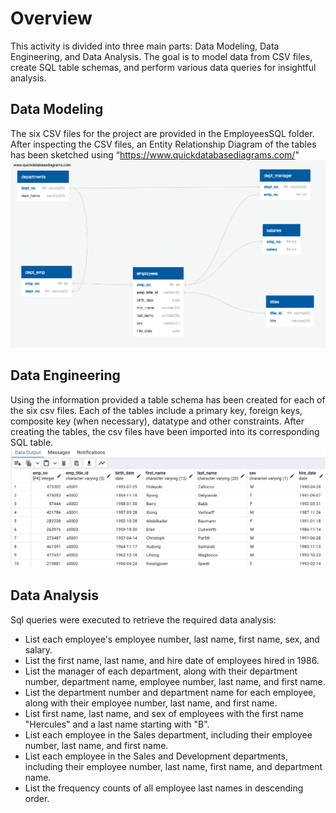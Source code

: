 # Overview
This activity is divided into three main parts: Data Modeling, Data Engineering, and Data Analysis. The goal is to model data from CSV files, create SQL table schemas, and perform various data queries for insightful analysis. 

## Data Modeling
The six CSV files for the project are provided in the EmployeesSQL folder. After inspecting the CSV files, an Entity Relationship Diagram of the tables has been sketched using “https://www.quickdatabasediagrams.com/"
![image_alt](https://github.com/ruprekhab/sql-challenge/blob/main/EmployeeSQL/ERD1.png)

## Data Engineering
Using the information provided a  table schema has been created for each of the six csv files. Each of the tables include a primary key, foreign keys, composite key (when necessary), datatype and other constraints. After creating the tables, the csv files have been imported into its corresponding SQL table.
![image_alt](https://github.com/ruprekhab/sql-challenge/blob/main/EmployeeSQL/sql_challenge.png)

## Data Analysis
Sql queries were executed to retrieve the required data analysis:
* List each employee's employee number, last name, first name, sex, and salary.
* List the first name, last name, and hire date of employees hired in 1986.
* List the manager of each department, along with their department number, department name, employee number, last name, and first name.
* List the department number and department name for each employee, along with their employee number, last name, and first name.
* List first name, last name, and sex of employees with the first name "Hercules" and a last name starting with "B".
* List each employee in the Sales department, including their employee number, last name, and first name.
* List each employee in the Sales and Development departments, including their employee number, last name, first name, and department name.
* List the frequency counts of all employee last names in descending order.
